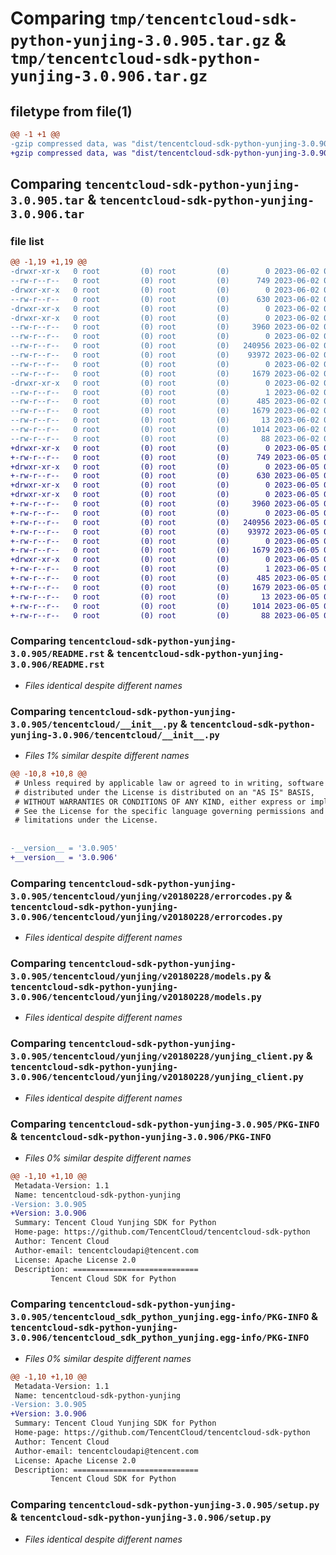 # Comparing `tmp/tencentcloud-sdk-python-yunjing-3.0.905.tar.gz` & `tmp/tencentcloud-sdk-python-yunjing-3.0.906.tar.gz`

## filetype from file(1)

```diff
@@ -1 +1 @@
-gzip compressed data, was "dist/tencentcloud-sdk-python-yunjing-3.0.905.tar", last modified: Fri Jun  2 00:44:54 2023, max compression
+gzip compressed data, was "dist/tencentcloud-sdk-python-yunjing-3.0.906.tar", last modified: Mon Jun  5 00:47:14 2023, max compression
```

## Comparing `tencentcloud-sdk-python-yunjing-3.0.905.tar` & `tencentcloud-sdk-python-yunjing-3.0.906.tar`

### file list

```diff
@@ -1,19 +1,19 @@
-drwxr-xr-x   0 root         (0) root         (0)        0 2023-06-02 00:44:54.000000 tencentcloud-sdk-python-yunjing-3.0.905/
--rw-r--r--   0 root         (0) root         (0)      749 2023-06-02 00:44:54.000000 tencentcloud-sdk-python-yunjing-3.0.905/README.rst
-drwxr-xr-x   0 root         (0) root         (0)        0 2023-06-02 00:44:54.000000 tencentcloud-sdk-python-yunjing-3.0.905/tencentcloud/
--rw-r--r--   0 root         (0) root         (0)      630 2023-06-02 00:44:54.000000 tencentcloud-sdk-python-yunjing-3.0.905/tencentcloud/__init__.py
-drwxr-xr-x   0 root         (0) root         (0)        0 2023-06-02 00:44:54.000000 tencentcloud-sdk-python-yunjing-3.0.905/tencentcloud/yunjing/
-drwxr-xr-x   0 root         (0) root         (0)        0 2023-06-02 00:44:54.000000 tencentcloud-sdk-python-yunjing-3.0.905/tencentcloud/yunjing/v20180228/
--rw-r--r--   0 root         (0) root         (0)     3960 2023-06-02 00:44:54.000000 tencentcloud-sdk-python-yunjing-3.0.905/tencentcloud/yunjing/v20180228/errorcodes.py
--rw-r--r--   0 root         (0) root         (0)        0 2023-06-02 00:44:54.000000 tencentcloud-sdk-python-yunjing-3.0.905/tencentcloud/yunjing/v20180228/__init__.py
--rw-r--r--   0 root         (0) root         (0)   240956 2023-06-02 00:44:54.000000 tencentcloud-sdk-python-yunjing-3.0.905/tencentcloud/yunjing/v20180228/models.py
--rw-r--r--   0 root         (0) root         (0)    93972 2023-06-02 00:44:54.000000 tencentcloud-sdk-python-yunjing-3.0.905/tencentcloud/yunjing/v20180228/yunjing_client.py
--rw-r--r--   0 root         (0) root         (0)        0 2023-06-02 00:44:54.000000 tencentcloud-sdk-python-yunjing-3.0.905/tencentcloud/yunjing/__init__.py
--rw-r--r--   0 root         (0) root         (0)     1679 2023-06-02 00:44:54.000000 tencentcloud-sdk-python-yunjing-3.0.905/PKG-INFO
-drwxr-xr-x   0 root         (0) root         (0)        0 2023-06-02 00:44:54.000000 tencentcloud-sdk-python-yunjing-3.0.905/tencentcloud_sdk_python_yunjing.egg-info/
--rw-r--r--   0 root         (0) root         (0)        1 2023-06-02 00:44:54.000000 tencentcloud-sdk-python-yunjing-3.0.905/tencentcloud_sdk_python_yunjing.egg-info/dependency_links.txt
--rw-r--r--   0 root         (0) root         (0)      485 2023-06-02 00:44:54.000000 tencentcloud-sdk-python-yunjing-3.0.905/tencentcloud_sdk_python_yunjing.egg-info/SOURCES.txt
--rw-r--r--   0 root         (0) root         (0)     1679 2023-06-02 00:44:54.000000 tencentcloud-sdk-python-yunjing-3.0.905/tencentcloud_sdk_python_yunjing.egg-info/PKG-INFO
--rw-r--r--   0 root         (0) root         (0)       13 2023-06-02 00:44:54.000000 tencentcloud-sdk-python-yunjing-3.0.905/tencentcloud_sdk_python_yunjing.egg-info/top_level.txt
--rw-r--r--   0 root         (0) root         (0)     1014 2023-06-02 00:44:54.000000 tencentcloud-sdk-python-yunjing-3.0.905/setup.py
--rw-r--r--   0 root         (0) root         (0)       88 2023-06-02 00:44:54.000000 tencentcloud-sdk-python-yunjing-3.0.905/setup.cfg
+drwxr-xr-x   0 root         (0) root         (0)        0 2023-06-05 00:47:14.000000 tencentcloud-sdk-python-yunjing-3.0.906/
+-rw-r--r--   0 root         (0) root         (0)      749 2023-06-05 00:47:14.000000 tencentcloud-sdk-python-yunjing-3.0.906/README.rst
+drwxr-xr-x   0 root         (0) root         (0)        0 2023-06-05 00:47:14.000000 tencentcloud-sdk-python-yunjing-3.0.906/tencentcloud/
+-rw-r--r--   0 root         (0) root         (0)      630 2023-06-05 00:47:14.000000 tencentcloud-sdk-python-yunjing-3.0.906/tencentcloud/__init__.py
+drwxr-xr-x   0 root         (0) root         (0)        0 2023-06-05 00:47:14.000000 tencentcloud-sdk-python-yunjing-3.0.906/tencentcloud/yunjing/
+drwxr-xr-x   0 root         (0) root         (0)        0 2023-06-05 00:47:14.000000 tencentcloud-sdk-python-yunjing-3.0.906/tencentcloud/yunjing/v20180228/
+-rw-r--r--   0 root         (0) root         (0)     3960 2023-06-05 00:47:14.000000 tencentcloud-sdk-python-yunjing-3.0.906/tencentcloud/yunjing/v20180228/errorcodes.py
+-rw-r--r--   0 root         (0) root         (0)        0 2023-06-05 00:47:14.000000 tencentcloud-sdk-python-yunjing-3.0.906/tencentcloud/yunjing/v20180228/__init__.py
+-rw-r--r--   0 root         (0) root         (0)   240956 2023-06-05 00:47:14.000000 tencentcloud-sdk-python-yunjing-3.0.906/tencentcloud/yunjing/v20180228/models.py
+-rw-r--r--   0 root         (0) root         (0)    93972 2023-06-05 00:47:14.000000 tencentcloud-sdk-python-yunjing-3.0.906/tencentcloud/yunjing/v20180228/yunjing_client.py
+-rw-r--r--   0 root         (0) root         (0)        0 2023-06-05 00:47:14.000000 tencentcloud-sdk-python-yunjing-3.0.906/tencentcloud/yunjing/__init__.py
+-rw-r--r--   0 root         (0) root         (0)     1679 2023-06-05 00:47:14.000000 tencentcloud-sdk-python-yunjing-3.0.906/PKG-INFO
+drwxr-xr-x   0 root         (0) root         (0)        0 2023-06-05 00:47:14.000000 tencentcloud-sdk-python-yunjing-3.0.906/tencentcloud_sdk_python_yunjing.egg-info/
+-rw-r--r--   0 root         (0) root         (0)        1 2023-06-05 00:47:14.000000 tencentcloud-sdk-python-yunjing-3.0.906/tencentcloud_sdk_python_yunjing.egg-info/dependency_links.txt
+-rw-r--r--   0 root         (0) root         (0)      485 2023-06-05 00:47:14.000000 tencentcloud-sdk-python-yunjing-3.0.906/tencentcloud_sdk_python_yunjing.egg-info/SOURCES.txt
+-rw-r--r--   0 root         (0) root         (0)     1679 2023-06-05 00:47:14.000000 tencentcloud-sdk-python-yunjing-3.0.906/tencentcloud_sdk_python_yunjing.egg-info/PKG-INFO
+-rw-r--r--   0 root         (0) root         (0)       13 2023-06-05 00:47:14.000000 tencentcloud-sdk-python-yunjing-3.0.906/tencentcloud_sdk_python_yunjing.egg-info/top_level.txt
+-rw-r--r--   0 root         (0) root         (0)     1014 2023-06-05 00:47:14.000000 tencentcloud-sdk-python-yunjing-3.0.906/setup.py
+-rw-r--r--   0 root         (0) root         (0)       88 2023-06-05 00:47:14.000000 tencentcloud-sdk-python-yunjing-3.0.906/setup.cfg
```

### Comparing `tencentcloud-sdk-python-yunjing-3.0.905/README.rst` & `tencentcloud-sdk-python-yunjing-3.0.906/README.rst`

 * *Files identical despite different names*

### Comparing `tencentcloud-sdk-python-yunjing-3.0.905/tencentcloud/__init__.py` & `tencentcloud-sdk-python-yunjing-3.0.906/tencentcloud/__init__.py`

 * *Files 1% similar despite different names*

```diff
@@ -10,8 +10,8 @@
 # Unless required by applicable law or agreed to in writing, software
 # distributed under the License is distributed on an "AS IS" BASIS,
 # WITHOUT WARRANTIES OR CONDITIONS OF ANY KIND, either express or implied.
 # See the License for the specific language governing permissions and
 # limitations under the License.
 
 
-__version__ = '3.0.905'
+__version__ = '3.0.906'
```

### Comparing `tencentcloud-sdk-python-yunjing-3.0.905/tencentcloud/yunjing/v20180228/errorcodes.py` & `tencentcloud-sdk-python-yunjing-3.0.906/tencentcloud/yunjing/v20180228/errorcodes.py`

 * *Files identical despite different names*

### Comparing `tencentcloud-sdk-python-yunjing-3.0.905/tencentcloud/yunjing/v20180228/models.py` & `tencentcloud-sdk-python-yunjing-3.0.906/tencentcloud/yunjing/v20180228/models.py`

 * *Files identical despite different names*

### Comparing `tencentcloud-sdk-python-yunjing-3.0.905/tencentcloud/yunjing/v20180228/yunjing_client.py` & `tencentcloud-sdk-python-yunjing-3.0.906/tencentcloud/yunjing/v20180228/yunjing_client.py`

 * *Files identical despite different names*

### Comparing `tencentcloud-sdk-python-yunjing-3.0.905/PKG-INFO` & `tencentcloud-sdk-python-yunjing-3.0.906/PKG-INFO`

 * *Files 0% similar despite different names*

```diff
@@ -1,10 +1,10 @@
 Metadata-Version: 1.1
 Name: tencentcloud-sdk-python-yunjing
-Version: 3.0.905
+Version: 3.0.906
 Summary: Tencent Cloud Yunjing SDK for Python
 Home-page: https://github.com/TencentCloud/tencentcloud-sdk-python
 Author: Tencent Cloud
 Author-email: tencentcloudapi@tencent.com
 License: Apache License 2.0
 Description: ============================
         Tencent Cloud SDK for Python
```

### Comparing `tencentcloud-sdk-python-yunjing-3.0.905/tencentcloud_sdk_python_yunjing.egg-info/PKG-INFO` & `tencentcloud-sdk-python-yunjing-3.0.906/tencentcloud_sdk_python_yunjing.egg-info/PKG-INFO`

 * *Files 0% similar despite different names*

```diff
@@ -1,10 +1,10 @@
 Metadata-Version: 1.1
 Name: tencentcloud-sdk-python-yunjing
-Version: 3.0.905
+Version: 3.0.906
 Summary: Tencent Cloud Yunjing SDK for Python
 Home-page: https://github.com/TencentCloud/tencentcloud-sdk-python
 Author: Tencent Cloud
 Author-email: tencentcloudapi@tencent.com
 License: Apache License 2.0
 Description: ============================
         Tencent Cloud SDK for Python
```

### Comparing `tencentcloud-sdk-python-yunjing-3.0.905/setup.py` & `tencentcloud-sdk-python-yunjing-3.0.906/setup.py`

 * *Files identical despite different names*

